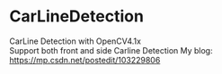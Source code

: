 # CarLineDetection
CarLine Detection with OpenCV4.1x  
Support both front and side Carline Detection
My blog: https://mp.csdn.net/postedit/103229806
